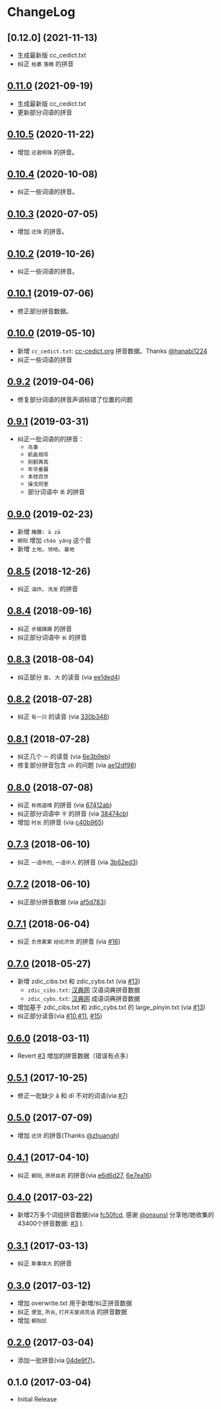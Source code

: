 # ChangeLog


## [0.12.0] (2021-11-13)

* 生成最新版 cc\_cedict.txt
* 纠正 `枯萎` `落魄` 的拼音


## [0.11.0] (2021-09-19)

* 生成最新版 cc\_cedict.txt
* 更新部分词语的拼音


## [0.10.5] (2020-11-22)

* 增加 `还君明珠` 的拼音。


## [0.10.4] (2020-10-08)

* 纠正一些词语的拼音。


## [0.10.3] (2020-07-05)

* 增加 `还珠` 的拼音。


## [0.10.2] (2019-10-26)

* 纠正一些词语的拼音。


## [0.10.1] (2019-07-06)

* 修正部分拼音数据。


## [0.10.0] (2019-05-10)

* 新增 `cc_cedict.txt`: [cc-cedict.org](https://cc-cedict.org/) 拼音数据。Thanks [@hanabi1224]
* 纠正一些词语的拼音


## [0.9.2] (2019-04-06)

* 修复部分词语的拼音声调标错了位置的问题


## [0.9.1] (2019-03-31)

* 纠正一批词语的的拼音：
  * `鸟事`
  * `虮虱相吊`
  * `别鹤离鸾`
  * `年华垂暮`
  * `本枝百世`
  * `操戈同室`
  * 部分词语中 `丢` 的拼音


## [0.9.0] (2019-02-23)

* 新增 `腌臢: ā zā`
* `朝阳` 增加 `cháo yáng` 这个音
* 新增 `土地`、`领地`、`基地`


## [0.8.5] (2018-12-26)

* 纠正 `油炸`、`洗发` 的拼音


## [0.8.4] (2018-09-16)

* 纠正 `步履蹒跚` 的拼音
* 纠正部分词语中 `长` 的拼音


## [0.8.3] (2018-08-04)

* 纠正部分 `查`、`大` 的读音 (via [ee1ded4])


## [0.8.2] (2018-07-28)

* 纠正 `有一只` 的读音 (via [330b348])


## [0.8.1] (2018-07-28)

* 纠正几个 `一` 的读音 (via [6e3b9eb])
* 修复部分拼音包含 `xh` 的问题 (via [ae12df98])


## [0.8.0] (2018-07-08)

* 纠正 `称雨道晴` 的拼音 (via [67412ab])
* 纠正部分词语中 `干` 的拼音 (via [38474cb])
* 增加 `时长` 的拼音 (via [c40b965])


## [0.7.3] (2018-06-10)

* 纠正 `一语中的`, `一语中人` 的拼音 (via [3b62ed3])


## [0.7.2] (2018-06-10)

* 纠正部分拼音数据 (via [af5d783])


## [0.7.1] (2018-06-04)

* 纠正 `负债累累` `经纶济世` 的拼音 (via [#16])


## [0.7.0] (2018-05-27)

* 新增 zdic_cibs.txt 和 zdic_cybs.txt (via [#13])
  * `zdic_cibs.txt`: [汉典网](http://www.zdic.net) 汉语词典拼音数据
  * `zdic_cybs.txt`: [汉典网](http://www.zdic.net) 成语词典拼音数据
* 增加基于 zdic_cibs.txt 和 zdic_cybs.txt 的 large_pinyin.txt (via [#13])
* 纠正部分读音(via [#10],[#11], [#15])


## [0.6.0] (2018-03-11)

* Revert [#3](https://github.com/mozillazg/phrase-pinyin-data/pull/3) 增加的拼音数据（错误有点多）


## [0.5.1] (2017-10-25)

* 修正一批缺少 ā 和 dī 不对的词语(via [#7][#7])


## [0.5.0] (2017-07-09)

* 增加 `还贷` 的拼音(Thanks [@zhuangh](https://github.com/zhuangh))


## [0.4.1] (2017-04-10)

* 纠正 `朝阳`, `昂昂自若` 的拼音(via [e6d6d27][e6d6d27], [6e7ea16][6e7ea16])


## [0.4.0] (2017-03-22)

* 新增2万多个词组拼音数据(via [fc50fcd][fc50fcd], 感谢 [@onsunsl][@onsunsl] 分享他/她收集的43400个拼音数据: [#3][#3] ).


## [0.3.1] (2017-03-13)

* 纠正 `斯事体大` 的拼音


## [0.3.0] (2017-03-12)

* 增加 overwrite.txt 用于新增/纠正拼音数据
* 纠正 `便宜`, `所长`, `打开天窗说亮话` 的拼音数据
* 增加 `朝阳区`


## [0.2.0] (2017-03-04)

* 添加一批拼音(via [04de9f7][04de9f7])。


## 0.1.0 (2017-03-04)

* Initial Release


[0.10.4]: https://github.com/mozillazg/phrase-pinyin-data/compare/v0.10.3...v0.10.4
[0.10.3]: https://github.com/mozillazg/phrase-pinyin-data/compare/v0.10.2...v0.10.3
[0.10.2]: https://github.com/mozillazg/phrase-pinyin-data/compare/v0.10.1...v0.10.2
[0.10.1]: https://github.com/mozillazg/phrase-pinyin-data/compare/v0.10.0...v0.10.1
[0.10.0]: https://github.com/mozillazg/phrase-pinyin-data/compare/v0.9.2...v0.10.0
[0.9.2]: https://github.com/mozillazg/phrase-pinyin-data/compare/v0.9.1...v0.9.2
[0.9.1]: https://github.com/mozillazg/phrase-pinyin-data/compare/v0.9.0...v0.9.1
[0.9.0]: https://github.com/mozillazg/phrase-pinyin-data/compare/v0.8.5...v0.9.0
[0.8.5]: https://github.com/mozillazg/phrase-pinyin-data/compare/v0.8.4...v0.8.5
[0.8.4]: https://github.com/mozillazg/phrase-pinyin-data/compare/v0.8.3...v0.8.4
[0.8.3]: https://github.com/mozillazg/phrase-pinyin-data/compare/v0.8.2...v0.8.3
[0.8.2]: https://github.com/mozillazg/phrase-pinyin-data/compare/v0.8.1...v0.8.2
[0.8.1]: https://github.com/mozillazg/phrase-pinyin-data/compare/v0.8.0...v0.8.1
[0.8.0]: https://github.com/mozillazg/phrase-pinyin-data/compare/v0.7.3...v0.8.0
[0.7.3]: https://github.com/mozillazg/phrase-pinyin-data/compare/v0.7.2...v0.7.3
[0.7.2]: https://github.com/mozillazg/phrase-pinyin-data/compare/v0.7.1...v0.7.2
[0.7.1]: https://github.com/mozillazg/phrase-pinyin-data/compare/v0.7.0...v0.7.1
[0.7.0]: https://github.com/mozillazg/phrase-pinyin-data/compare/v0.6.0...v0.7.0
[0.6.0]: https://github.com/mozillazg/phrase-pinyin-data/compare/v0.5.0...v0.6.0
[0.5.1]: https://github.com/mozillazg/phrase-pinyin-data/compare/v0.5.0...v0.5.1
[0.5.0]: https://github.com/mozillazg/phrase-pinyin-data/compare/v0.4.1...v0.5.0
[0.4.1]: https://github.com/mozillazg/phrase-pinyin-data/compare/v0.4.0...v0.4.1
[0.4.0]: https://github.com/mozillazg/phrase-pinyin-data/compare/v0.3.1...v0.4.0
[0.3.1]: https://github.com/mozillazg/phrase-pinyin-data/compare/v0.3.0...v0.3.1
[0.3.0]: https://github.com/mozillazg/phrase-pinyin-data/compare/v0.2.0...v0.3.0
[0.2.0]: https://github.com/mozillazg/phrase-pinyin-data/compare/v0.1.0...v0.2.0


[04de9f7]: https://github.com/mozillazg/phrase-pinyin-data/commit/04de9f7f520e2f2188cb4c468c30d6fb811a20ba
[fc50fcd]: https://github.com/mozillazg/phrase-pinyin-data/commit/fc50fcd7faa94205096d582fc7a1b31265943a85
[@onsunsl]: https://github.com/onsunsl
[#3]: https://github.com/mozillazg/phrase-pinyin-data/pull/3
[e6d6d27]: https://github.com/mozillazg/phrase-pinyin-data/commit/e6d6d270900fdca32ccbe9a414ea4642e537e522
[6e7ea16]: https://github.com/mozillazg/phrase-pinyin-data/commit/6e7ea167dee0c812514f0bf9701ff5c103a566af
[#7]: https://github.com/mozillazg/phrase-pinyin-data/pull/7
[#10]: https://github.com/mozillazg/phrase-pinyin-data/pull/10
[#11]: https://github.com/mozillazg/phrase-pinyin-data/pull/11
[#13]: https://github.com/mozillazg/phrase-pinyin-data/pull/13
[#15]: https://github.com/mozillazg/phrase-pinyin-data/pull/15
[#16]: https://github.com/mozillazg/phrase-pinyin-data/pull/16
[af5d783]: https://github.com/mozillazg/phrase-pinyin-data/commit/af5d7831b0e84e4a5306e304b3b2da3268e35f17
[3b62ed3]: https://github.com/mozillazg/phrase-pinyin-data/commit/3b62ed303f129868c7ccee4f2d5e44dcea7d30d4
[67412ab]: https://github.com/mozillazg/phrase-pinyin-data/commit/67412abbf8570ac80a41dc012f228c0864823a62
[38474cb]: https://github.com/mozillazg/phrase-pinyin-data/commit/38474cb91dedd27b3d51b39811704f3d045837b1
[c40b965]: https://github.com/mozillazg/phrase-pinyin-data/commit/c40b9653ea2ab066d1c0606e9e07dd4225ff2485
[6e3b9eb]: https://github.com/mozillazg/phrase-pinyin-data/commit/6e3b9eb805ed3e3a5955c179e752ec5e1293216f
[ae12df98]: https://github.com/mozillazg/phrase-pinyin-data/commit/ae12df98438a508249bdf591334b6415bb5ccf8d
[330b348]: https://github.com/mozillazg/phrase-pinyin-data/commit/330b3481ba350de07b580991a5a8b7a83aaefde9
[ee1ded4]: https://github.com/mozillazg/phrase-pinyin-data/commit/ee1ded4938624ac4ce3dc7991ab370e09dbd745c
[@hanabi1224]: https://github.com/hanabi1224
[0.10.5]: https://github.com/mozillazg/phrase-pinyin-data/compare/v0.10.4...v0.10.5
[0.11.0]: https://github.com/mozillazg/phrase-pinyin-data/compare/v0.10.5...v0.11.0
